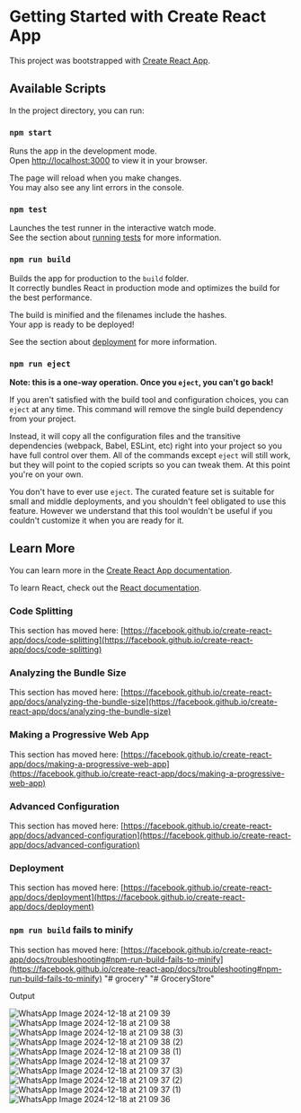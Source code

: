 # Getting Started with Create React App

This project was bootstrapped with [Create React App](https://github.com/facebook/create-react-app).

## Available Scripts

In the project directory, you can run:

### `npm start`

Runs the app in the development mode.\
Open [http://localhost:3000](http://localhost:3000) to view it in your browser.

The page will reload when you make changes.\
You may also see any lint errors in the console.

### `npm test`

Launches the test runner in the interactive watch mode.\
See the section about [running tests](https://facebook.github.io/create-react-app/docs/running-tests) for more information.

### `npm run build`

Builds the app for production to the `build` folder.\
It correctly bundles React in production mode and optimizes the build for the best performance.

The build is minified and the filenames include the hashes.\
Your app is ready to be deployed!

See the section about [deployment](https://facebook.github.io/create-react-app/docs/deployment) for more information.

### `npm run eject`

**Note: this is a one-way operation. Once you `eject`, you can't go back!**

If you aren't satisfied with the build tool and configuration choices, you can `eject` at any time. This command will remove the single build dependency from your project.

Instead, it will copy all the configuration files and the transitive dependencies (webpack, Babel, ESLint, etc) right into your project so you have full control over them. All of the commands except `eject` will still work, but they will point to the copied scripts so you can tweak them. At this point you're on your own.

You don't have to ever use `eject`. The curated feature set is suitable for small and middle deployments, and you shouldn't feel obligated to use this feature. However we understand that this tool wouldn't be useful if you couldn't customize it when you are ready for it.

## Learn More

You can learn more in the [Create React App documentation](https://facebook.github.io/create-react-app/docs/getting-started).

To learn React, check out the [React documentation](https://reactjs.org/).

### Code Splitting

This section has moved here: [https://facebook.github.io/create-react-app/docs/code-splitting](https://facebook.github.io/create-react-app/docs/code-splitting)

### Analyzing the Bundle Size

This section has moved here: [https://facebook.github.io/create-react-app/docs/analyzing-the-bundle-size](https://facebook.github.io/create-react-app/docs/analyzing-the-bundle-size)

### Making a Progressive Web App

This section has moved here: [https://facebook.github.io/create-react-app/docs/making-a-progressive-web-app](https://facebook.github.io/create-react-app/docs/making-a-progressive-web-app)

### Advanced Configuration

This section has moved here: [https://facebook.github.io/create-react-app/docs/advanced-configuration](https://facebook.github.io/create-react-app/docs/advanced-configuration)

### Deployment

This section has moved here: [https://facebook.github.io/create-react-app/docs/deployment](https://facebook.github.io/create-react-app/docs/deployment)

### `npm run build` fails to minify

This section has moved here: [https://facebook.github.io/create-react-app/docs/troubleshooting#npm-run-build-fails-to-minify](https://facebook.github.io/create-react-app/docs/troubleshooting#npm-run-build-fails-to-minify)
"# grocery" 
"# GroceryStore" 


Output

![WhatsApp Image 2024-12-18 at 21 09 39](https://github.com/user-attachments/assets/cd80a7a8-dc66-476f-94c6-a9353d654195)
![WhatsApp Image 2024-12-18 at 21 09 38](https://github.com/user-attachments/assets/13e97900-8be4-4576-a136-23c02a06a64e)
![WhatsApp Image 2024-12-18 at 21 09 38 (3)](https://github.com/user-attachments/assets/e13973a1-18c1-4c54-997a-e2461b07e80f)
![WhatsApp Image 2024-12-18 at 21 09 38 (2)](https://github.com/user-attachments/assets/f87f8545-f306-4791-8e07-565f0bf96cff)
![WhatsApp Image 2024-12-18 at 21 09 38 (1)](https://github.com/user-attachments/assets/e73ef9a3-0376-42e2-8b38-fd9ad1071e8c)
![WhatsApp Image 2024-12-18 at 21 09 37](https://github.com/user-attachments/assets/4c292829-04f7-4807-8dc1-cc764c461191)
![WhatsApp Image 2024-12-18 at 21 09 37 (3)](https://github.com/user-attachments/assets/27f37e06-a2a7-44d9-bb99-a829e81c5b3d)
![WhatsApp Image 2024-12-18 at 21 09 37 (2)](https://github.com/user-attachments/assets/e6deeb7f-ebcb-42fb-9c34-a426ea2db7da)
![WhatsApp Image 2024-12-18 at 21 09 37 (1)](https://github.com/user-attachments/assets/4068d3cc-34a0-4327-8133-2ba35ac07b7e)
![WhatsApp Image 2024-12-18 at 21 09 36](https://github.com/user-attachments/assets/4fa283a6-c471-4c77-a9a9-66dd24d23876)

